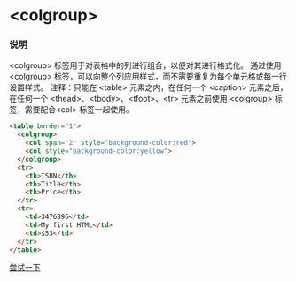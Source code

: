 # &lt;colgroup&gt;

### 说明
&lt;colgroup&gt; 标签用于对表格中的列进行组合，以便对其进行格式化。
通过使用 &lt;colgroup&gt; 标签，可以向整个列应用样式，而不需要重复为每个单元格或每一行设置样式。
注释：只能在 &lt;table&gt; 元素之内，在任何一个 &lt;caption&gt; 元素之后，在任何一个 &lt;thead&gt;、&lt;tbody&gt;、&lt;tfoot&gt;、&lt;tr&gt; 元素之前使用 &lt;colgroup&gt; 标签，需要配合&lt;col&gt; 标签一起使用。

```html
<table border="1">
  <colgroup>
    <col span="2" style="background-color:red">
    <col style="background-color:yellow">
  </colgroup>
  <tr>
    <th>ISBN</th>
    <th>Title</th>
    <th>Price</th>
  </tr>
  <tr>
    <td>3476896</td>
    <td>My first HTML</td>
    <td>$53</td>
  </tr>
</table>
```
<a href="http://www.runoob.com/try/try.php?filename=tryhtml_col_test" target="_blank">尝试一下</a>

